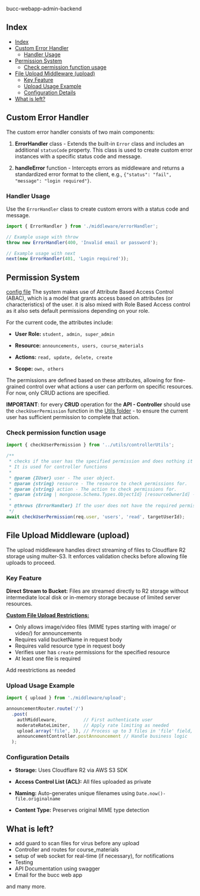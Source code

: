 bucc-webapp-admin-backend

## Index

- [Index](#index)
- [Custom Error Handler](#custom-error-handler)
  - [Handler Usage](#handler-usage)
- [Permission System](#permission-system)
  - [Check permission function usage](#check-permission-function-usage)
- [File Upload Middleware (upload)](#file-upload-middleware-upload)
  - [Key Feature](#key-feature)
  - [Upload Usage Example](#upload-usage-example)
  - [Configuration Details](#configuration-details)
- [What is left?](#what-is-left)

## Custom Error Handler

The custom error handler consists of two main components:

1. **ErrorHandler** class - Extends the built-in `Error` class and includes an additional `statusCode` property. This class is used to create custom error instances with a specific status code and message.

2. **handleError** function - Intercepts errors as middleware and returns a standardized error format to the client, e.g., `{"status": "fail", "message": "login required"}`.

### Handler Usage

Use the `ErrorHandler` class to create custom errors with a status code and message.

```Typescript
import { ErrorHandler } from './middleware/errorHandler';

// Example usage with throw
throw new ErrorHandler(400, 'Invalid email or password');

// Example usage with next
next(new ErrorHandler(401, 'Login required'));
```

## Permission System

[config file](./src/config/roleConfig.ts)
The system makes use of Attribute Based Access Control (ABAC), which is a model that grants access based on attributes (or characteristics) of the user. it is also mixed with Role Based Access control as it also sets default permissions depending on your role.

For the current code, the attributes include:

- **User Role:** `student, admin, super_admin`

- **Resource:** `announcements, users, course_materials`

- **Actions:** `read, update, delete, create`

- **Scope:** `own, others`

The permissions are defined based on these attributes, allowing for fine-grained control over what actions a user can perform on specific resources. For now, only CRUD actions are specified.

**IMPORTANT**: for every **CRUD** operation for the **API - Controller** should use the `checkUserPermission` function in the [Utils folder](./src/utils/controllerUtils.ts) - to ensure the current user has sufficient permission to complete that action.

### Check permission function usage

```Typescript
import { checkUserPermission } from '../utils/controllerUtils';

/**
 * checks if the user has the specified permission and does nothing it he/she has it.
 * It is used for controller functions
 *
 * @param {IUser} user - The user object.
 * @param {string} resource - The resource to check permissions for.
 * @param {string} action - The action to check permissions for.
 * @param {string | mongoose.Schema.Types.ObjectId} [resourceOwnerId] - The ID of the resource owner (optional).
 *
 * @throws {ErrorHandler} If the user does not have the required permission.
 */
await checkUserPermission(req.user, 'users', 'read', targetUserId);

```

## File Upload Middleware (upload)

The upload middleware handles direct streaming of files to Cloudflare R2 storage using multer-S3. It enforces validation checks before allowing file uploads to proceed.

### Key Feature

**Direct Stream to Bucket:** Files are streamed directly to R2 storage without intermediate local disk or in-memory storage because of limited server resources.

[**Custom File Upload Restrictions:**](./src/middleware/upload.ts)

- Only allows image/video files (MIME types starting with image/ or video/) for announcements
- Requires valid bucketName in request body
- Requires valid resource type in request body
- Verifies user has `create` permissions for the specified resource
- At least one file is required

Add reestrictions as needed

### Upload Usage Example

```Typescript
import { upload } from './middleware/upload';

announcementRouter.route('/')
  .post(
    authMiddleware,          // First authenticate user
    moderateRateLimiter,     // Apply rate limiting as needed
    upload.array('file', 3), // Process up to 3 files in 'file' field, i think it can be set to infinity.
    announcementController.postAnnouncement // Handle business logic
  );
```

### Configuration Details

- **Storage:** Uses Cloudflare R2 via AWS S3 SDK

- **Access Control List (ACL):** All files uploaded as private <!-- url need to be signed before it can be viewed. -->

- **Naming:** Auto-generates unique filenames using `Date.now()-file.originalname`

- **Content Type:** Preserves original MIME type detection

## What is left?

- add guard to scan files for virus before any upload
- Controller and routes for course_materials
- setup of web socket for real-time (if necessary), for notifications
- Testing
- API Documentation using swagger
- Email for the bucc web app

and many more.
